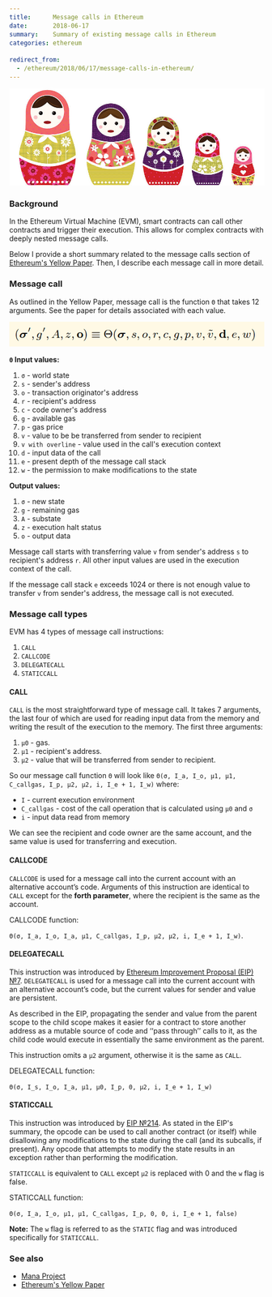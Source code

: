 ```yaml
---
title:      Message calls in Ethereum
date:       2018-06-17
summary:    Summary of existing message calls in Ethereum
categories: ethereum

redirect_from:
  - /ethereum/2018/06/17/message-calls-in-ethereum/
---
```


![dolls](/images/2018-06-17-dolls.png)

### Background

In the Ethereum Virtual Machine (EVM), smart contracts can call other contracts and trigger their execution. This allows for complex contracts with deeply nested message calls.

Below I provide a short summary related to the message calls section of [Ethereum's Yellow Paper](https://ethereum.github.io/yellowpaper/paper.pdf). Then, I describe each message call in more detail.

### Message call

As outlined in the Yellow Paper, message call is the function `Θ` that takes 12 arguments. See the paper for details associated with each value.

![theta](images/2018-06-17-theta.png)

**`Θ` Input values:**

01. `σ` - world state
02. `s` - sender's address
03. `o` - transaction originator's address
04. `r` - recipient's address
05. `c` - code owner's address
06. `g` - available gas
07. `p` - gas price
08. `v` - value to be be transferred from sender to recipient
09. `v with overline`  - value used in the call's execution context
10. `d` - input data of the call
11. `e` - present depth of the message call stack
12. `w` - the permission to make modifications to the state

**Output values:**

1. `σ` - new state
2. `g` - remaining gas
3. `A` - substate
4. `z` - execution halt status
5. `o` - output data

Message call starts with transferring value `v` from sender's address `s` to recipient's address `r`. All other input values are used in the execution context of the call.

If the message call stack `e` exceeds 1024 or there is not enough value to transfer `v` from sender's address, the message call is not executed.

### Message call types

EVM has 4 types of message call instructions:

1. `CALL`
2. `CALLCODE`
3. `DELEGATECALL`
4. `STATICCALL`

#### CALL

`CALL` is the most straightforward type of message call. It takes 7 arguments, the last four of which are used for reading input data from the memory and writing the result of the execution to the memory. The first three arguments:

1. `μ0` - gas.
2. `μ1` - recipient's address.
3. `μ2` - value that will be transferred from sender to recipient.

So our message call function `Θ` will look like `Θ(σ, I_a, I_o, μ1, μ1, C_callgas, I_p, μ2, μ2, i, I_e + 1, I_w)` where:

* `I` - current execution environment
* `C_callgas` - cost of the call operation that is calculated using `μ0` and `σ`
* `i` - input data read from memory

We can see the recipient and code owner are the same account, and the same value is used for transferring and execution.

#### CALLCODE

`CALLCODE` is used for a message call into the current account with an alternative account’s code. Arguments of this instruction are identical to `CALL` except for the **forth parameter**, where the recipient is the same as the account.

CALLCODE function:

`Θ(σ, I_a, I_o, I_a, μ1, C_callgas, I_p, μ2, μ2, i, I_e + 1, I_w)`.


#### DELEGATECALL

This instruction was introduced by [Ethereum Improvement Proposal (EIP) №7](https://eips.ethereum.org/EIPS/eip-7). `DELEGATECALL` is used for a message call into the current account with an alternative account’s code, but the current values for sender and value are persistent.

As described in the EIP, propagating the sender and value from the parent scope to the child scope makes it easier for a contract to store another address as a mutable source of code and ‘‘pass through’’ calls to it, as the child code would execute in essentially the same environment as the parent.

This instruction omits a `μ2` argument, otherwise it is the same as `CALL`.

DELEGATECALL function:

`Θ(σ, I_s, I_o, I_a, μ1, μ0, I_p, 0, μ2, i, I_e + 1, I_w)`


#### STATICCALL

This instruction was introduced by [EIP №214](https://eips.ethereum.org/EIPS/eip-214). As stated in the EIP's summary, the opcode can be used to call another contract (or itself) while disallowing any modifications to the state during the call (and its subcalls, if present). Any opcode that attempts to modify the state results in an exception rather than performing the modification.

`STATICCALL` is equivalent to `CALL` except `μ2` is replaced with 0 and the `w` flag is false.

STATICCALL function:

`Θ(σ, I_a, I_o, μ1, μ1, C_callgas, I_p, 0, 0, i, I_e + 1, false)`

**Note:** The `w` flag is referred to as the `STATIC` flag and was introduced specifically for `STATICCALL`.


### See also

- [Mana Project](https://github.com/poanetwork/mana)
- [Ethereum's Yellow Paper](https://ethereum.github.io/yellowpaper/paper.pdf)

